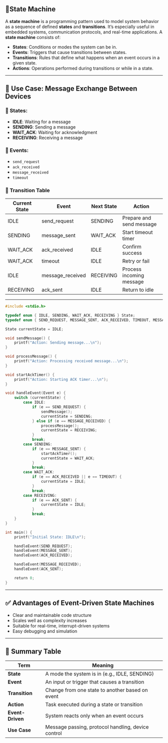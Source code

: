 ## 🧠State Machine

A **state machine** is a programming pattern used to model system behavior as a sequence of defined **states** and **transitions**. It’s especially useful in embedded systems, communication protocols, and real-time applications.
A **state machine** consists of:
- **States**: Conditions or modes the system can be in.
- **Events**: Triggers that cause transitions between states.
- **Transitions**: Rules that define what happens when an event occurs in a given state.
- **Actions**: Operations performed during transitions or while in a state.

---
## 📨 Use Case: Message Exchange Between Devices

### 📘 States:
- **IDLE**: Waiting for a message
- **SENDING**: Sending a message
- **WAIT_ACK**: Waiting for acknowledgment
- **RECEIVING**: Receiving a message

### 📩 Events:
- `send_request`
- `ack_received`
- `message_received`
- `timeout`

### 🔁 Transition Table

| Current State | Event           | Next State   | Action                    |
|---------------|------------------|--------------|----------------------------|
| IDLE          | send_request     | SENDING      | Prepare and send message  |
| SENDING       | message_sent     | WAIT_ACK     | Start timeout timer       |
| WAIT_ACK      | ack_received     | IDLE         | Confirm success           |
| WAIT_ACK      | timeout          | IDLE         | Retry or fail             |
| IDLE          | message_received | RECEIVING    | Process incoming message  |
| RECEIVING     | ack_sent         | IDLE         | Return to idle            |

---

```c
#include <stdio.h>

typedef enum { IDLE, SENDING, WAIT_ACK, RECEIVING } State;
typedef enum { SEND_REQUEST, MESSAGE_SENT, ACK_RECEIVED, TIMEOUT, MESSAGE_RECEIVED, ACK_SENT } Event;

State currentState = IDLE;

void sendMessage() {
    printf("Action: Sending message...\n");
}

void processMessage() {
    printf("Action: Processing received message...\n");
}

void startAckTimer() {
    printf("Action: Starting ACK timer...\n");
}

void handleEvent(Event e) {
    switch (currentState) {
        case IDLE:
            if (e == SEND_REQUEST) {
                sendMessage();
                currentState = SENDING;
            } else if (e == MESSAGE_RECEIVED) {
                processMessage();
                currentState = RECEIVING;
            }
            break;
        case SENDING:
            if (e == MESSAGE_SENT) {
                startAckTimer();
                currentState = WAIT_ACK;
            }
            break;
        case WAIT_ACK:
            if (e == ACK_RECEIVED || e == TIMEOUT) {
                currentState = IDLE;
            }
            break;
        case RECEIVING:
            if (e == ACK_SENT) {
                currentState = IDLE;
            }
            break;
    }
}

int main() {
    printf("Initial State: IDLE\n");

    handleEvent(SEND_REQUEST);     
    handleEvent(MESSAGE_SENT);      
    handleEvent(ACK_RECEIVED);     

    handleEvent(MESSAGE_RECEIVED);  
    handleEvent(ACK_SENT);         

    return 0;
}

```

---

## ✅ Advantages of Event-Driven State Machines

- Clear and maintainable code structure  
- Scales well as complexity increases  
- Suitable for real-time, interrupt-driven systems  
- Easy debugging and simulation  

---
## 📌 Summary Table

| Term              | Meaning                                                |
|-------------------|--------------------------------------------------------|
| **State**         | A mode the system is in (e.g., IDLE, SENDING)         |
| **Event**         | An input or trigger that causes a transition          |
| **Transition**    | Change from one state to another based on event       |
| **Action**        | Task executed during a state or transition            |
| **Event-Driven**  | System reacts only when an event occurs               |
| **Use Case**      | Message passing, protocol handling, device control    |
